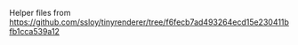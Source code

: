Helper files from https://github.com/ssloy/tinyrenderer/tree/f6fecb7ad493264ecd15e230411bfb1cca539a12
